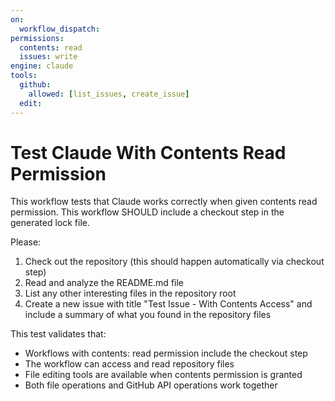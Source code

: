 ```yaml
---
on:
  workflow_dispatch:
permissions:
  contents: read
  issues: write
engine: claude
tools:
  github:
    allowed: [list_issues, create_issue]
  edit:
---
```


# Test Claude With Contents Read Permission

This workflow tests that Claude works correctly when given contents read permission. This workflow SHOULD include a checkout step in the generated lock file.

Please:
1. Check out the repository (this should happen automatically via checkout step)
2. Read and analyze the README.md file 
3. List any other interesting files in the repository root
4. Create a new issue with title "Test Issue - With Contents Access" and include a summary of what you found in the repository files

This test validates that:
- Workflows with contents: read permission include the checkout step
- The workflow can access and read repository files
- File editing tools are available when contents permission is granted
- Both file operations and GitHub API operations work together